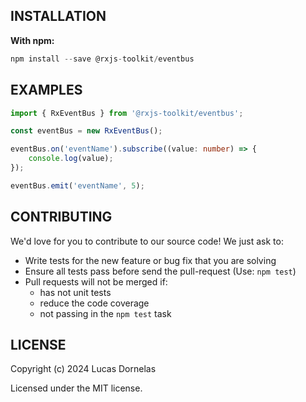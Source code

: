 ## INSTALLATION

**With npm:**

```typescript
npm install --save @rxjs-toolkit/eventbus
```

## EXAMPLES

```typescript
import { RxEventBus } from '@rxjs-toolkit/eventbus';

const eventBus = new RxEventBus();

eventBus.on('eventName').subscribe((value: number) => {
	console.log(value);
});

eventBus.emit('eventName', 5);
```

## CONTRIBUTING

We'd love for you to contribute to our source code! We just ask to:

- Write tests for the new feature or bug fix that you are solving
- Ensure all tests pass before send the pull-request (Use: `npm test`)
- Pull requests will not be merged if:
  - has not unit tests
  - reduce the code coverage
  - not passing in the `npm test` task

## LICENSE

Copyright (c) 2024 Lucas Dornelas

Licensed under the MIT license.
